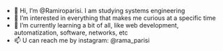 - 👋 Hi, I’m @Ramiroparisi. I am studying systems engineering
- 👀 I’m interested in everything that makes me curious at a specific time
- 🌱 I’m currently learning a bit of all, like web development, automatization, software, networks, etc
- 📫 U can reach me by instagram: @rama_parisi

<!---
Ramiroparisi/Ramiroparisi is a ✨ special ✨ repository because its `README.md` (this file) appears on your GitHub profile.
You can click the Preview link to take a look at your changes.
--->
